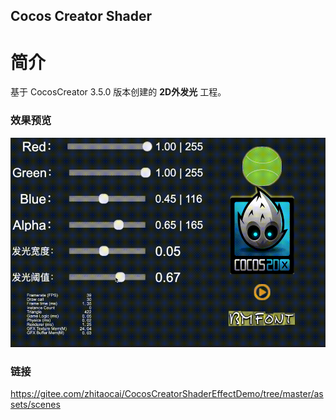 ## Cocos Creator Shader

# 简介
基于 CocosCreator 3.5.0 版本创建的 **2D外发光** 工程。

### 效果预览
![image](../../../gif/202205/2022050101.gif)

### 链接
https://gitee.com/zhitaocai/CocosCreatorShaderEffectDemo/tree/master/assets/scenes